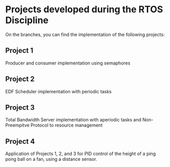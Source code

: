 # Projects developed during the RTOS Discipline

On the branches, you can find the implementation of the following projects:

## Project 1
Producer and consumer implementation using semaphores
## Project 2
EDF Scheduler implementation with periodic tasks 
## Project 3
Total Bandwidth Server implementation with aperiodic tasks and Non-Preempitve Protocol to resource management
## Project 4
Application of Projects 1, 2, and 3 for PID control of the height of a ping pong ball on a fan, using a distance sensor.
